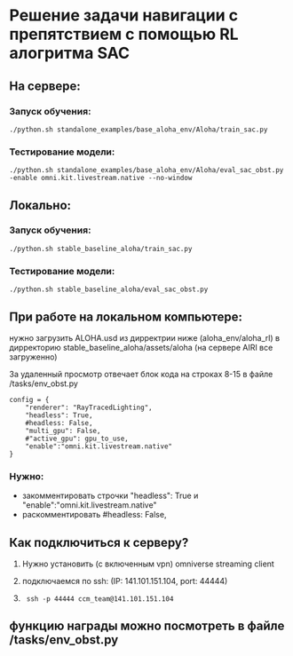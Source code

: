 # Решение задачи навигации с препятствием с помощью RL алогритма SAC 
## На сервере:
### Запуск обучения:
```
./python.sh standalone_examples/base_aloha_env/Aloha/train_sac.py
``` 
### Тестирование модели:
```
./python.sh standalone_examples/base_aloha_env/Aloha/eval_sac_obst.py -enable omni.kit.livestream.native --no-window
```

## Локально:
### Запуск обучения:
```
./python.sh stable_baseline_aloha/train_sac.py
``` 
### Тестирование модели:
```
./python.sh stable_baseline_aloha/eval_sac_obst.py
```

## При работе на локальном компьютере:
нужно загрузить ALOHA.usd из дирректрии ниже (aloha_env/aloha_rl) в дирректорию stable_baseline_aloha/assets/aloha (на сервере AIRI все загруженно)

За удаленный просмотр отвечает блок кода на строках 8-15 в файле /tasks/env_obst.py 

```
config = {
    "renderer": "RayTracedLighting",
    "headless": True,
    #headless: False,
    "multi_gpu": False,
    #"active_gpu": gpu_to_use,
    "enable":"omni.kit.livestream.native"
}
```

 ### Нужно: 
 - закомментировать строчки "headless": True и "enable":"omni.kit.livestream.native"
 - раскомментировать #headless: False,

## Как подключиться к серверу?
1) Нужно установить (с включенным vpn)  omniverse streaming client

2) подключаемся по ssh: (IP: 141.101.151.104, port: 44444)
3) ```    
    ssh -p 44444 ccm_team@141.101.151.104
   ```
## функцию награды можно посмотреть в файле /tasks/env_obst.py
